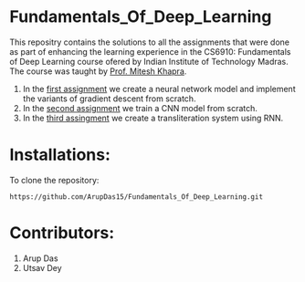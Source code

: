 # Fundamentals_Of_Deep_Learning

This repositry contains the solutions to all the assignments that were done as part of enhancing the learning experience in the CS6910: Fundamentals of Deep Learning course ofered by Indian Institute of Technology Madras. The course was taught by [Prof. Mitesh Khapra](https://www.cse.iitm.ac.in/~miteshk/).

1. In the [first assignment](https://github.com/ArupDas15/Fundamentals_Of_Deep_Learning/tree/master/cs6910_assignment1) we create a neural network model and implement the variants of gradient descent from scratch.
2. In the [second assignment](https://github.com/ArupDas15/Fundamentals_Of_Deep_Learning/tree/master/cs6910_assignment2) we train a CNN model from scratch.
3. In the [third assingment](https://github.com/ArupDas15/Fundamentals_Of_Deep_Learning/tree/master/cs6910_assignment3) we create a transliteration system using RNN.

# Installations:

To clone the repository: 
 
`https://github.com/ArupDas15/Fundamentals_Of_Deep_Learning.git`

# Contributors:

1. Arup Das
2. Utsav Dey

